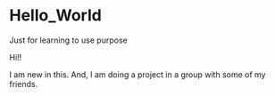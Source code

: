 # Hello_World
Just for learning to use purpose

Hi!!

I am new in this. 
And, I am doing a project in a group with some of my friends.
